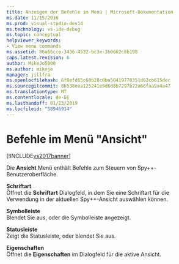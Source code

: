 ```yaml
---
title: Anzeigen der Befehle im Menü | Microsoft-Dokumentation
ms.date: 11/15/2016
ms.prod: visual-studio-dev14
ms.technology: vs-ide-debug
ms.topic: conceptual
helpviewer_keywords:
- View menu commands
ms.assetid: 86a66cce-3436-4532-bc3e-3b0662c8b198
caps.latest.revision: 6
author: MikeJo5000
ms.author: mikejo
manager: jillfra
ms.openlocfilehash: 6f8efd65c60b28c0ba50419770351d62cb615dec
ms.sourcegitcommit: 8b538eea125241e9d6d8b7297b72a66faa9a4a47
ms.translationtype: MT
ms.contentlocale: de-DE
ms.lasthandoff: 01/23/2019
ms.locfileid: "58946914"
---
```

# <a name="view-menu-commands"></a>Befehle im Menü "Ansicht"
[!INCLUDE[vs2017banner](../includes/vs2017banner.md)]

Die **Ansicht** Menü enthält Befehle zum Steuern von Spy++-Benutzeroberfläche.  
  
 **Schriftart**  
 Öffnet die **Schriftart** Dialogfeld, in dem Sie eine Schriftart für die Verwendung in der aktuellen Spy++-Ansicht auswählen können.  
  
 **Symbolleiste**  
 Blendet Sie aus, oder die Symbolleiste angezeigt.  
  
 **Statusleiste**  
 Zeigt die Statusleiste, oder blendet Sie aus.  
  
 **Eigenschaften**  
 Öffnet die **Eigenschaften** im Dialogfeld für die aktive Ansicht.
